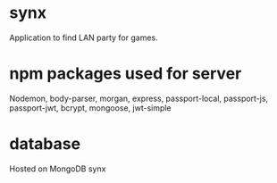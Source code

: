# synx
Application to find LAN party for games.


# npm packages used for server
Nodemon, body-parser, morgan, express, passport-local, passport-js, passport-jwt, bcrypt, mongoose, jwt-simple

# database
Hosted on MongoDB synx

